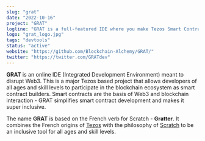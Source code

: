 ```yaml
---
slug: "grat"
date: "2022-10-16"
project: "GRAT"
logline: "GRAT is a full-featured IDE where you make Tezos Smart Contracts using visual blocks!"
logo: "grat_logo.jpg"
tags: "devtools"
status: "active"
website: "https://github.com/Blockchain-Alchemy/GRAT/"
twitter: "https://twitter.com/GRATdev"
---
```


**GRAT**  is an online IDE (Integrated Development Environment) meant to disrupt Web3. This is a major Tezos based project that allows developers of all ages and skill levels to participate in the blockchain ecosystem as smart contract builders. Smart contracts are the basis of Web3 and blockchain interaction - GRAT simplifies smart contract development and makes it super inclusive.

The name **GRAT** is based on the French verb for Scratch - **Gratter**. It combines the French origins of [Tezos](https://Tezos.com/) with the philosophy of [Scratch](https://scratch.mit.edu/) to be an inclusive tool for all ages and skill levels.